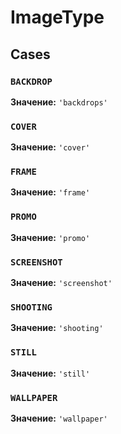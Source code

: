 # ImageType

## Cases

### `BACKDROP`

**Значение:** `'backdrops'`

### `COVER`

**Значение:** `'cover'`

### `FRAME`

**Значение:** `'frame'`

### `PROMO`

**Значение:** `'promo'`

### `SCREENSHOT`

**Значение:** `'screenshot'`

### `SHOOTING`

**Значение:** `'shooting'`

### `STILL`

**Значение:** `'still'`

### `WALLPAPER`

**Значение:** `'wallpaper'`


